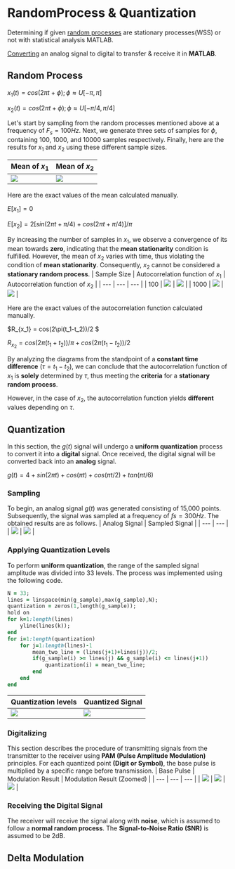 # RandomProcess & Quantization
Determining if given [random processes](https://github.com/fardinabbasi/RandomProcess-Quantization/blob/main/RandomProcess.mlx) are stationary processes(WSS) or not with statistical analysis MATLAB.

[Converting](https://github.com/fardinabbasi/RandomProcess-Quantization/blob/main/Quantization.mlx) an analog signal to digital to transfer & receive it in **MATLAB**.

## Random Process
$x_1(t) = cos(2\pi t+\phi); \phi \approx U[-\pi,\pi]$

$x_2(t) = cos(2\pi t+\phi); \phi \approx U[-\pi/4,\pi/4]$

Let's start by sampling from the random processes mentioned above at a frequency of $F_s = 100 Hz$. Next, we generate three sets of samples for $\phi$, containing 100, 1000, and 10000 samples respectively. Finally, here are the results for $x_1$ and $x_2$ using these different sample sizes.

| Mean of $x_1$ | Mean of $x_2$ |
| --- | --- |
| <img src="https://github.com/fardinabbasi/RandomProcess-Quantization/blob/main/readme_images/x1_mean.jpg"> | <img src="https://github.com/fardinabbasi/RandomProcess-Quantization/blob/main/readme_images/x2_mean.jpg"> |

Here are the exact values of the mean calculated manually.

$E[x_1] = 0$

$E[x_2] = 2[sin(2\pi t+\pi/4)+cos(2\pi t+\pi/4)]/\pi$

By increasing the number of samples in $x_1$, we observe a convergence of its mean towards **zero**, indicating that the **mean stationarity** condition is fulfilled. 
However, the mean of $x_2$ varies with time, thus violating the condition of **mean stationarity**. Consequently, $x_2$ cannot be considered a **stationary random process**.
| Sample Size | Autocorrelation function of $x_1$ | Autocorrelation function of $x_2$ |
| --- | --- | --- |
| 100 | <img src="https://github.com/fardinabbasi/RandomProcess-Quantization/blob/main/readme_images/auto11_100.jpg"> | <img src="https://github.com/fardinabbasi/RandomProcess-Quantization/blob/main/readme_images/auto2_100.jpg"> |
| 1000 | <img src="https://github.com/fardinabbasi/RandomProcess-Quantization/blob/main/readme_images/auto1_1000.jpg"> | <img src="https://github.com/fardinabbasi/RandomProcess-Quantization/blob/main/readme_images/auto2_1000.jpg"> |

Here are the exact values of the autocorrelation function calculated manually.

$R_{x_1} = cos(2\pi(t_1-t_2))/2 $
 
$R_{x_2} = cos(2\pi(t_1+t_2))/\pi + cos(2\pi(t_1-t_2))/2$

By analyzing the diagrams from the standpoint of a **constant time difference** ($\tau = t_1 - t_2$), we can conclude that the autocorrelation function of $x_1$ is **solely** determined by $\tau$, thus meeting the **criteria** for a **stationary random process**.

However, in the case of $x_2$, the autocorrelation function yields **different** values depending on $\tau$.

## Quantization
In this section, the $g(t)$ signal will undergo a **uniform quantization** process to convert it into a **digital** signal. Once received, the digital signal will be converted back into an **analog** signal.

$g(t) = 4 + sin(2\pi t) + cos(\pi t) + cos(\pi t/2) + tan(\pi t/6)$
### Sampling
To begin, an analog signal $g(t)$ was generated consisting of 15,000 points. Subsequently, the signal was sampled at a frequency of $fs = 300 Hz$. The obtained results are as follows.
| Analog Signal | Sampled Signal |
| --- | --- |
| <img src="readme_images/analog.jpg"> | <img src="readme_images/zoomed.jpg"> |
### Applying Quantization Levels
To perform **uniform quantization**, the range of the sampled signal amplitude was divided into 33 levels. The process was implemented using the following code.
```ruby
N = 33;
lines = linspace(min(g_sample),max(g_sample),N);
quantization = zeros(1,length(g_sample));
hold on
for k=1:length(lines)
    yline(lines(k));
end
for i=1:length(quantization)
    for j=1:length(lines)-1
        mean_two_line = (lines(j+1)+lines(j))/2;
        if(g_sample(i) >= lines(j) && g_sample(i) <= lines(j+1))
            quantization(i) = mean_two_line;
        end
    end
end
```
| Quantization levels | Quantized Signal |
| --- | --- |
| <img src="readme_images/levels.jpg"> | <img src="readme_images/quant.jpg"> |
### Digitalizing
This section describes the procedure of transmitting signals from the transmitter to the receiver using **PAM (Pulse Amplitude Modulation)** principles. For each quantized point **(Digit or Symbol)**, the base pulse is multiplied by a specific range before transmission.
| Base Pulse | Modulation Result | Modulation Result (Zoomed) |
| --- | --- | --- |
| <img src="readme_images/base.jpg"> | <img src="readme_images/modulation.jpg"> | <img src="readme_images/m_zoomed.jpg"> |

### Receiving the Digital Signal
The receiver will receive the signal along with **noise**, which is assumed to follow a **normal random process**. The **Signal-to-Noise Ratio (SNR)** is assumed to be 2dB.
<h2> Delta Modulation </h2>


